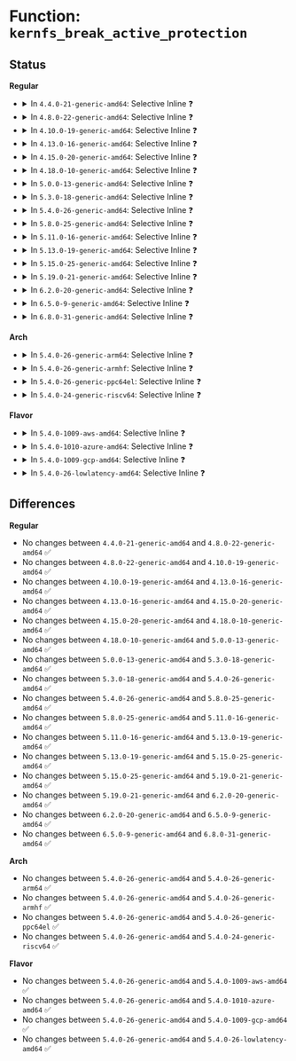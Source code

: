 # Function: <code>kernfs_break_active_protection</code>

## Status
<b>Regular</b>
<ul>
<li>
<details>
<summary>In <code>4.4.0-21-generic-amd64</code>: Selective Inline ❓</summary>

```c
void kernfs_break_active_protection(struct kernfs_node * kn)
```

```json
{
  "name": "kernfs_break_active_protection",
  "collision_type": "Unique Global",
  "inline_type": "Selective",
  "funcs": [
    {
      "addr": 18446744071581510880,
      "name": "kernfs_break_active_protection",
      "external": true,
      "loc": "fs/kernfs/dir.c:1273",
      "file": "fs/kernfs/dir.c",
      "inline": "not declared, inlined",
      "caller_inline": [
        "fs/kernfs/dir.c:kernfs_remove_self"
      ],
      "caller_func": [
        "kernel/cgroup.c:cgroup_rename",
        "kernel/cgroup.c:cgroup_rename",
        "kernel/cgroup.c:cgroup_kn_lock_live",
        "kernel/cpuset.c:cpuset_write_resmask"
      ]
    }
  ],
  "symbols": [
    {
      "addr": 18446744071581510880,
      "name": "kernfs_break_active_protection",
      "section": ".text",
      "bind": "STB_GLOBAL",
      "size": 16
    }
  ]
}
```
</details>
</li>
<li>
<details>
<summary>In <code>4.8.0-22-generic-amd64</code>: Selective Inline ❓</summary>

```c
void kernfs_break_active_protection(struct kernfs_node * kn)
```

```json
{
  "name": "kernfs_break_active_protection",
  "collision_type": "Unique Global",
  "inline_type": "Selective",
  "funcs": [
    {
      "addr": 18446744071581696592,
      "name": "kernfs_break_active_protection",
      "external": true,
      "loc": "fs/kernfs/dir.c:1322",
      "file": "fs/kernfs/dir.c",
      "inline": "not declared, inlined",
      "caller_inline": [
        "fs/kernfs/dir.c:kernfs_remove_self"
      ],
      "caller_func": [
        "kernel/cgroup.c:cgroup_rename",
        "kernel/cgroup.c:cgroup_rename",
        "kernel/cgroup.c:cgroup_kn_lock_live",
        "kernel/cpuset.c:cpuset_write_resmask"
      ]
    }
  ],
  "symbols": [
    {
      "addr": 18446744071581696512,
      "name": "kernfs_break_active_protection",
      "section": ".text",
      "bind": "STB_GLOBAL",
      "size": 16
    }
  ]
}
```
</details>
</li>
<li>
<details>
<summary>In <code>4.10.0-19-generic-amd64</code>: Selective Inline ❓</summary>

```c
void kernfs_break_active_protection(struct kernfs_node * kn)
```

```json
{
  "name": "kernfs_break_active_protection",
  "collision_type": "Unique Global",
  "inline_type": "Selective",
  "funcs": [
    {
      "addr": 18446744071581784560,
      "name": "kernfs_break_active_protection",
      "external": true,
      "loc": "fs/kernfs/dir.c:1273",
      "file": "fs/kernfs/dir.c",
      "inline": "not declared, inlined",
      "caller_inline": [
        "fs/kernfs/dir.c:kernfs_remove_self"
      ],
      "caller_func": [
        "arch/x86/kernel/cpu/intel_rdt_rdtgroup.c:rdtgroup_kn_lock_live",
        "kernel/cgroup.c:cgroup_rename",
        "kernel/cgroup.c:cgroup_rename",
        "kernel/cgroup.c:cgroup_kn_lock_live",
        "kernel/cpuset.c:cpuset_write_resmask"
      ]
    }
  ],
  "symbols": [
    {
      "addr": 18446744071581784480,
      "name": "kernfs_break_active_protection",
      "section": ".text",
      "bind": "STB_GLOBAL",
      "size": 16
    }
  ]
}
```
</details>
</li>
<li>
<details>
<summary>In <code>4.13.0-16-generic-amd64</code>: Selective Inline ❓</summary>

```c
void kernfs_break_active_protection(struct kernfs_node * kn)
```

```json
{
  "name": "kernfs_break_active_protection",
  "collision_type": "Unique Global",
  "inline_type": "Selective",
  "funcs": [
    {
      "addr": 18446744071581839344,
      "name": "kernfs_break_active_protection",
      "external": true,
      "loc": "fs/kernfs/dir.c:1283",
      "file": "fs/kernfs/dir.c",
      "inline": "not declared, inlined",
      "caller_inline": [
        "fs/kernfs/dir.c:kernfs_remove_self"
      ],
      "caller_func": [
        "arch/x86/kernel/cpu/intel_rdt_rdtgroup.c:rdtgroup_kn_lock_live",
        "kernel/cgroup/cgroup.c:cgroup_kn_lock_live",
        "kernel/cgroup/cgroup-v1.c:cgroup1_rename",
        "kernel/cgroup/cgroup-v1.c:cgroup1_rename",
        "kernel/cgroup/cpuset.c:cpuset_write_resmask"
      ]
    }
  ],
  "symbols": [
    {
      "addr": 18446744071581839264,
      "name": "kernfs_break_active_protection",
      "section": ".text",
      "bind": "STB_GLOBAL",
      "size": 16
    }
  ]
}
```
</details>
</li>
<li>
<details>
<summary>In <code>4.15.0-20-generic-amd64</code>: Selective Inline ❓</summary>

```c
void kernfs_break_active_protection(struct kernfs_node * kn)
```

```json
{
  "name": "kernfs_break_active_protection",
  "collision_type": "Unique Global",
  "inline_type": "Selective",
  "funcs": [
    {
      "addr": 18446744071581989088,
      "name": "kernfs_break_active_protection",
      "external": true,
      "loc": "fs/kernfs/dir.c:1348",
      "file": "fs/kernfs/dir.c",
      "inline": "not declared, inlined",
      "caller_inline": [
        "fs/kernfs/dir.c:kernfs_remove_self"
      ],
      "caller_func": [
        "arch/x86/kernel/cpu/intel_rdt_rdtgroup.c:rdtgroup_kn_lock_live",
        "kernel/cgroup/cgroup.c:cgroup_kn_lock_live",
        "kernel/cgroup/cgroup-v1.c:cgroup1_rename",
        "kernel/cgroup/cgroup-v1.c:cgroup1_rename",
        "kernel/cgroup/cpuset.c:cpuset_write_resmask"
      ]
    }
  ],
  "symbols": [
    {
      "addr": 18446744071581989008,
      "name": "kernfs_break_active_protection",
      "section": ".text",
      "bind": "STB_GLOBAL",
      "size": 16
    }
  ]
}
```
</details>
</li>
<li>
<details>
<summary>In <code>4.18.0-10-generic-amd64</code>: Selective Inline ❓</summary>

```c
void kernfs_break_active_protection(struct kernfs_node * kn)
```

```json
{
  "name": "kernfs_break_active_protection",
  "collision_type": "Unique Global",
  "inline_type": "Selective",
  "funcs": [
    {
      "addr": 18446744071582176656,
      "name": "kernfs_break_active_protection",
      "external": true,
      "loc": "fs/kernfs/dir.c:1371",
      "file": "fs/kernfs/dir.c",
      "inline": "not declared, inlined",
      "caller_inline": [
        "fs/kernfs/dir.c:kernfs_remove_self"
      ],
      "caller_func": [
        "arch/x86/kernel/cpu/intel_rdt_rdtgroup.c:rdtgroup_kn_lock_live",
        "kernel/cgroup/cgroup.c:cgroup_kn_lock_live",
        "kernel/cgroup/cgroup-v1.c:cgroup1_rename",
        "kernel/cgroup/cgroup-v1.c:cgroup1_rename",
        "kernel/cgroup/cpuset.c:cpuset_write_resmask",
        "fs/sysfs/file.c:sysfs_break_active_protection"
      ]
    }
  ],
  "symbols": [
    {
      "addr": 18446744071582176576,
      "name": "kernfs_break_active_protection",
      "section": ".text",
      "bind": "STB_GLOBAL",
      "size": 16
    }
  ]
}
```
</details>
</li>
<li>
<details>
<summary>In <code>5.0.0-13-generic-amd64</code>: Selective Inline ❓</summary>

```c
void kernfs_break_active_protection(struct kernfs_node * kn)
```

```json
{
  "name": "kernfs_break_active_protection",
  "collision_type": "Unique Global",
  "inline_type": "Selective",
  "funcs": [
    {
      "addr": 18446744071582271792,
      "name": "kernfs_break_active_protection",
      "external": true,
      "loc": "fs/kernfs/dir.c:1371",
      "file": "fs/kernfs/dir.c",
      "inline": "not declared, inlined",
      "caller_inline": [
        "fs/kernfs/dir.c:kernfs_remove_self"
      ],
      "caller_func": [
        "arch/x86/kernel/cpu/resctrl/rdtgroup.c:rdtgroup_kn_lock_live",
        "kernel/cgroup/cgroup.c:cgroup_kn_lock_live",
        "kernel/cgroup/cgroup-v1.c:cgroup1_rename",
        "kernel/cgroup/cgroup-v1.c:cgroup1_rename",
        "kernel/cgroup/cpuset.c:cpuset_write_resmask",
        "fs/sysfs/file.c:sysfs_break_active_protection"
      ]
    }
  ],
  "symbols": [
    {
      "addr": 18446744071582271712,
      "name": "kernfs_break_active_protection",
      "section": ".text",
      "bind": "STB_GLOBAL",
      "size": 16
    }
  ]
}
```
</details>
</li>
<li>
<details>
<summary>In <code>5.3.0-18-generic-amd64</code>: Selective Inline ❓</summary>

```c
void kernfs_break_active_protection(struct kernfs_node * kn)
```

```json
{
  "name": "kernfs_break_active_protection",
  "collision_type": "Unique Global",
  "inline_type": "Selective",
  "funcs": [
    {
      "addr": 18446744071582436174,
      "name": "kernfs_break_active_protection",
      "external": true,
      "loc": "fs/kernfs/dir.c:1371",
      "file": "fs/kernfs/dir.c",
      "inline": "not declared, inlined",
      "caller_inline": [
        "fs/kernfs/dir.c:kernfs_remove_self"
      ],
      "caller_func": [
        "arch/x86/kernel/cpu/resctrl/rdtgroup.c:rdtgroup_kn_lock_live",
        "kernel/cgroup/cgroup.c:cgroup_kn_lock_live",
        "kernel/cgroup/cgroup-v1.c:cgroup1_rename",
        "kernel/cgroup/cgroup-v1.c:cgroup1_rename",
        "kernel/cgroup/cpuset.c:cpuset_write_resmask",
        "fs/sysfs/file.c:sysfs_break_active_protection"
      ]
    }
  ],
  "symbols": [
    {
      "addr": 18446744071582436096,
      "name": "kernfs_break_active_protection",
      "section": ".text",
      "bind": "STB_GLOBAL",
      "size": 16
    }
  ]
}
```
</details>
</li>
<li>
<details>
<summary>In <code>5.4.0-26-generic-amd64</code>: Selective Inline ❓</summary>

```c
void kernfs_break_active_protection(struct kernfs_node * kn)
```

```json
{
  "name": "kernfs_break_active_protection",
  "collision_type": "Unique Global",
  "inline_type": "Selective",
  "funcs": [
    {
      "addr": 18446744071582534910,
      "name": "kernfs_break_active_protection",
      "external": true,
      "loc": "fs/kernfs/dir.c:1371",
      "file": "fs/kernfs/dir.c",
      "inline": "not declared, inlined",
      "caller_inline": [
        "fs/kernfs/dir.c:kernfs_remove_self"
      ],
      "caller_func": [
        "arch/x86/kernel/cpu/resctrl/rdtgroup.c:rdtgroup_kn_lock_live",
        "kernel/cgroup/cgroup.c:cgroup_kn_lock_live",
        "kernel/cgroup/cgroup-v1.c:cgroup1_rename",
        "kernel/cgroup/cgroup-v1.c:cgroup1_rename",
        "kernel/cgroup/cpuset.c:cpuset_write_resmask",
        "fs/sysfs/file.c:sysfs_break_active_protection"
      ]
    }
  ],
  "symbols": [
    {
      "addr": 18446744071582534832,
      "name": "kernfs_break_active_protection",
      "section": ".text",
      "bind": "STB_GLOBAL",
      "size": 16
    }
  ]
}
```
</details>
</li>
<li>
<details>
<summary>In <code>5.8.0-25-generic-amd64</code>: Selective Inline ❓</summary>

```c
void kernfs_break_active_protection(struct kernfs_node * kn)
```

```json
{
  "name": "kernfs_break_active_protection",
  "collision_type": "Unique Global",
  "inline_type": "Selective",
  "funcs": [
    {
      "addr": 18446744071582840878,
      "name": "kernfs_break_active_protection",
      "external": true,
      "loc": "fs/kernfs/dir.c:1375",
      "file": "fs/kernfs/dir.c",
      "inline": "not declared, inlined",
      "caller_inline": [
        "fs/kernfs/dir.c:kernfs_remove_self"
      ],
      "caller_func": [
        "arch/x86/kernel/cpu/resctrl/rdtgroup.c:rdtgroup_kn_lock_live",
        "kernel/cgroup/cgroup.c:cgroup_kn_lock_live",
        "kernel/cgroup/cgroup-v1.c:cgroup1_rename",
        "kernel/cgroup/cgroup-v1.c:cgroup1_rename",
        "kernel/cgroup/cpuset.c:cpuset_write_resmask",
        "fs/sysfs/file.c:sysfs_break_active_protection"
      ]
    }
  ],
  "symbols": [
    {
      "addr": 18446744071582840736,
      "name": "kernfs_break_active_protection",
      "section": ".text",
      "bind": "STB_GLOBAL",
      "size": 67
    }
  ]
}
```
</details>
</li>
<li>
<details>
<summary>In <code>5.11.0-16-generic-amd64</code>: Selective Inline ❓</summary>

```c
void kernfs_break_active_protection(struct kernfs_node * kn)
```

```json
{
  "name": "kernfs_break_active_protection",
  "collision_type": "Unique Global",
  "inline_type": "Selective",
  "funcs": [
    {
      "addr": 18446744071582913630,
      "name": "kernfs_break_active_protection",
      "external": true,
      "loc": "fs/kernfs/dir.c:1374",
      "file": "fs/kernfs/dir.c",
      "inline": "not declared, inlined",
      "caller_inline": [
        "fs/kernfs/dir.c:kernfs_remove_self"
      ],
      "caller_func": [
        "arch/x86/kernel/cpu/resctrl/rdtgroup.c:rdtgroup_kn_lock_live",
        "kernel/cgroup/cgroup.c:cgroup_kn_lock_live",
        "kernel/cgroup/cgroup-v1.c:cgroup1_rename",
        "kernel/cgroup/cgroup-v1.c:cgroup1_rename",
        "kernel/cgroup/cpuset.c:cpuset_write_resmask",
        "fs/sysfs/file.c:sysfs_break_active_protection"
      ]
    }
  ],
  "symbols": [
    {
      "addr": 18446744071582913488,
      "name": "kernfs_break_active_protection",
      "section": ".text",
      "bind": "STB_GLOBAL",
      "size": 67
    }
  ]
}
```
</details>
</li>
<li>
<details>
<summary>In <code>5.13.0-19-generic-amd64</code>: Selective Inline ❓</summary>

```c
void kernfs_break_active_protection(struct kernfs_node * kn)
```

```json
{
  "name": "kernfs_break_active_protection",
  "collision_type": "Unique Global",
  "inline_type": "Selective",
  "funcs": [
    {
      "addr": 18446744071582941326,
      "name": "kernfs_break_active_protection",
      "external": true,
      "loc": "fs/kernfs/dir.c:1376",
      "file": "fs/kernfs/dir.c",
      "inline": "not declared, inlined",
      "caller_inline": [
        "fs/kernfs/dir.c:kernfs_remove_self"
      ],
      "caller_func": [
        "arch/x86/kernel/cpu/resctrl/rdtgroup.c:rdtgroup_kn_lock_live",
        "kernel/cgroup/cgroup.c:cgroup_kn_lock_live",
        "kernel/cgroup/cgroup-v1.c:cgroup1_rename",
        "kernel/cgroup/cgroup-v1.c:cgroup1_rename",
        "kernel/cgroup/cpuset.c:cpuset_write_resmask",
        "fs/sysfs/file.c:sysfs_break_active_protection"
      ]
    }
  ],
  "symbols": [
    {
      "addr": 18446744071582941184,
      "name": "kernfs_break_active_protection",
      "section": ".text",
      "bind": "STB_GLOBAL",
      "size": 67
    }
  ]
}
```
</details>
</li>
<li>
<details>
<summary>In <code>5.15.0-25-generic-amd64</code>: Selective Inline ❓</summary>

```c
void kernfs_break_active_protection(struct kernfs_node * kn)
```

```json
{
  "name": "kernfs_break_active_protection",
  "collision_type": "Unique Global",
  "inline_type": "Selective",
  "funcs": [
    {
      "addr": 18446744071583276494,
      "name": "kernfs_break_active_protection",
      "external": true,
      "loc": "fs/kernfs/dir.c:1403",
      "file": "fs/kernfs/dir.c",
      "inline": "not declared, inlined",
      "caller_inline": [
        "fs/kernfs/dir.c:kernfs_remove_self"
      ],
      "caller_func": [
        "arch/x86/kernel/cpu/resctrl/rdtgroup.c:rdtgroup_kn_lock_live",
        "kernel/cgroup/cgroup.c:cgroup_kn_lock_live",
        "kernel/cgroup/cgroup-v1.c:cgroup1_rename",
        "kernel/cgroup/cgroup-v1.c:cgroup1_rename",
        "kernel/cgroup/cpuset.c:cpuset_write_resmask",
        "fs/sysfs/file.c:sysfs_break_active_protection"
      ]
    }
  ],
  "symbols": [
    {
      "addr": 18446744071583276352,
      "name": "kernfs_break_active_protection",
      "section": ".text",
      "bind": "STB_GLOBAL",
      "size": 67
    }
  ]
}
```
</details>
</li>
<li>
<details>
<summary>In <code>5.19.0-21-generic-amd64</code>: Selective Inline ❓</summary>

```c
void kernfs_break_active_protection(struct kernfs_node * kn)
```

```json
{
  "name": "kernfs_break_active_protection",
  "collision_type": "Unique Global",
  "inline_type": "Selective",
  "funcs": [
    {
      "addr": 18446744071583780669,
      "name": "kernfs_break_active_protection",
      "external": true,
      "loc": "fs/kernfs/dir.c:1445",
      "file": "fs/kernfs/dir.c",
      "inline": "not declared, inlined",
      "caller_inline": [
        "fs/kernfs/dir.c:kernfs_remove_self"
      ],
      "caller_func": [
        "arch/x86/kernel/cpu/resctrl/rdtgroup.c:rdtgroup_kn_lock_live",
        "kernel/cgroup/cgroup.c:cgroup_kn_lock_live",
        "kernel/cgroup/cgroup-v1.c:cgroup1_rename",
        "kernel/cgroup/cgroup-v1.c:cgroup1_rename",
        "kernel/cgroup/cpuset.c:cpuset_write_resmask",
        "fs/sysfs/file.c:sysfs_break_active_protection"
      ]
    }
  ],
  "symbols": [
    {
      "addr": 18446744071583780480,
      "name": "kernfs_break_active_protection",
      "section": ".text",
      "bind": "STB_GLOBAL",
      "size": 95
    }
  ]
}
```
</details>
</li>
<li>
<details>
<summary>In <code>6.2.0-20-generic-amd64</code>: Selective Inline ❓</summary>

```c
void kernfs_break_active_protection(struct kernfs_node * kn)
```

```json
{
  "name": "kernfs_break_active_protection",
  "collision_type": "Unique Global",
  "inline_type": "Selective",
  "funcs": [
    {
      "addr": 18446744071584399229,
      "name": "kernfs_break_active_protection",
      "external": true,
      "loc": "fs/kernfs/dir.c:1514",
      "file": "fs/kernfs/dir.c",
      "inline": "not declared, inlined",
      "caller_inline": [
        "fs/kernfs/dir.c:kernfs_remove_self"
      ],
      "caller_func": [
        "arch/x86/kernel/cpu/resctrl/rdtgroup.c:rdtgroup_kn_lock_live",
        "kernel/cgroup/cgroup.c:cgroup_kn_lock_live",
        "kernel/cgroup/cgroup-v1.c:cgroup1_rename",
        "kernel/cgroup/cgroup-v1.c:cgroup1_rename",
        "kernel/cgroup/cpuset.c:cpuset_write_resmask",
        "fs/sysfs/file.c:sysfs_break_active_protection"
      ]
    }
  ],
  "symbols": [
    {
      "addr": 18446744071584399008,
      "name": "kernfs_break_active_protection",
      "section": ".text",
      "bind": "STB_GLOBAL",
      "size": 95
    }
  ]
}
```
</details>
</li>
<li>
<details>
<summary>In <code>6.5.0-9-generic-amd64</code>: Selective Inline ❓</summary>

```c
void kernfs_break_active_protection(struct kernfs_node * kn)
```

```json
{
  "name": "kernfs_break_active_protection",
  "collision_type": "Unique Global",
  "inline_type": "Selective",
  "funcs": [
    {
      "addr": 18446744071584627773,
      "name": "kernfs_break_active_protection",
      "external": true,
      "loc": "fs/kernfs/dir.c:1521",
      "file": "fs/kernfs/dir.c",
      "inline": "not declared, inlined",
      "caller_inline": [
        "fs/kernfs/dir.c:kernfs_remove_self"
      ],
      "caller_func": [
        "arch/x86/kernel/cpu/resctrl/rdtgroup.c:rdtgroup_rename",
        "arch/x86/kernel/cpu/resctrl/rdtgroup.c:rdtgroup_rename",
        "arch/x86/kernel/cpu/resctrl/rdtgroup.c:rdtgroup_kn_lock_live",
        "kernel/cgroup/cgroup.c:cgroup_kn_lock_live",
        "kernel/cgroup/cgroup-v1.c:cgroup1_rename",
        "kernel/cgroup/cgroup-v1.c:cgroup1_rename",
        "kernel/cgroup/cpuset.c:cpuset_write_resmask",
        "fs/sysfs/file.c:sysfs_break_active_protection"
      ]
    }
  ],
  "symbols": [
    {
      "addr": 18446744071584627552,
      "name": "kernfs_break_active_protection",
      "section": ".text",
      "bind": "STB_GLOBAL",
      "size": 95
    }
  ]
}
```
</details>
</li>
<li>
<details>
<summary>In <code>6.8.0-31-generic-amd64</code>: Selective Inline ❓</summary>

```c
void kernfs_break_active_protection(struct kernfs_node * kn)
```

```json
{
  "name": "kernfs_break_active_protection",
  "collision_type": "Unique Global",
  "inline_type": "Selective",
  "funcs": [
    {
      "addr": 18446744071584859933,
      "name": "kernfs_break_active_protection",
      "external": true,
      "loc": "fs/kernfs/dir.c:1537",
      "file": "fs/kernfs/dir.c",
      "inline": "not declared, inlined",
      "caller_inline": [
        "fs/kernfs/dir.c:kernfs_remove_self"
      ],
      "caller_func": [
        "arch/x86/kernel/cpu/resctrl/rdtgroup.c:rdtgroup_rename",
        "arch/x86/kernel/cpu/resctrl/rdtgroup.c:rdtgroup_rename",
        "arch/x86/kernel/cpu/resctrl/rdtgroup.c:rdtgroup_kn_lock_live",
        "kernel/cgroup/cgroup.c:cgroup_kn_lock_live",
        "kernel/cgroup/cgroup-v1.c:cgroup1_rename",
        "kernel/cgroup/cgroup-v1.c:cgroup1_rename",
        "kernel/cgroup/cpuset.c:cpuset_write_resmask",
        "fs/sysfs/file.c:sysfs_break_active_protection"
      ]
    }
  ],
  "symbols": [
    {
      "addr": 18446744071584859712,
      "name": "kernfs_break_active_protection",
      "section": ".text",
      "bind": "STB_GLOBAL",
      "size": 95
    }
  ]
}
```
</details>
</li>
</ul>
<b>Arch</b>
<ul>
<li>
<details>
<summary>In <code>5.4.0-26-generic-arm64</code>: Selective Inline ❓</summary>

```c
void kernfs_break_active_protection(struct kernfs_node * kn)
```

```json
{
  "name": "kernfs_break_active_protection",
  "collision_type": "Unique Global",
  "inline_type": "Selective",
  "funcs": [
    {
      "addr": 18446603336494169300,
      "name": "kernfs_break_active_protection",
      "external": true,
      "loc": "fs/kernfs/dir.c:1371",
      "file": "fs/kernfs/dir.c",
      "inline": "not declared, inlined",
      "caller_inline": [
        "fs/kernfs/dir.c:kernfs_remove_self"
      ],
      "caller_func": [
        "kernel/cgroup/cgroup.c:cgroup_kn_lock_live",
        "kernel/cgroup/cgroup-v1.c:cgroup1_rename",
        "kernel/cgroup/cgroup-v1.c:cgroup1_rename",
        "kernel/cgroup/cpuset.c:cpuset_write_resmask",
        "fs/sysfs/file.c:sysfs_break_active_protection"
      ]
    }
  ],
  "symbols": [
    {
      "addr": 18446603336494169112,
      "name": "kernfs_break_active_protection",
      "section": ".text",
      "bind": "STB_GLOBAL",
      "size": 44
    }
  ]
}
```
</details>
</li>
<li>
<details>
<summary>In <code>5.4.0-26-generic-armhf</code>: Selective Inline ❓</summary>

```c
void kernfs_break_active_protection(struct kernfs_node * kn)
```

```json
{
  "name": "kernfs_break_active_protection",
  "collision_type": "Unique Global",
  "inline_type": "Selective",
  "funcs": [
    {
      "addr": 3227609012,
      "name": "kernfs_break_active_protection",
      "external": true,
      "loc": "fs/kernfs/dir.c:1371",
      "file": "fs/kernfs/dir.c",
      "inline": "not declared, inlined",
      "caller_inline": [
        "fs/kernfs/dir.c:kernfs_remove_self"
      ],
      "caller_func": [
        "kernel/cgroup/cgroup.c:cgroup_kn_lock_live",
        "kernel/cgroup/cgroup-v1.c:cgroup1_rename",
        "kernel/cgroup/cgroup-v1.c:cgroup1_rename",
        "kernel/cgroup/cpuset.c:cpuset_write_resmask",
        "fs/sysfs/file.c:sysfs_break_active_protection"
      ]
    }
  ],
  "symbols": [
    {
      "addr": 3227608872,
      "name": "kernfs_break_active_protection",
      "section": ".text",
      "bind": "STB_GLOBAL",
      "size": 28
    }
  ]
}
```
</details>
</li>
<li>
<details>
<summary>In <code>5.4.0-26-generic-ppc64el</code>: Selective Inline ❓</summary>

```c
void kernfs_break_active_protection(struct kernfs_node * kn)
```

```json
{
  "name": "kernfs_break_active_protection",
  "collision_type": "Unique Global",
  "inline_type": "Selective",
  "funcs": [
    {
      "addr": 13835058055287853632,
      "name": "kernfs_break_active_protection",
      "external": true,
      "loc": "fs/kernfs/dir.c:1371",
      "file": "fs/kernfs/dir.c",
      "inline": "not declared, inlined",
      "caller_inline": [
        "fs/kernfs/dir.c:kernfs_remove_self"
      ],
      "caller_func": [
        "kernel/cgroup/cgroup.c:cgroup_kn_lock_live",
        "kernel/cgroup/cgroup-v1.c:cgroup1_rename",
        "kernel/cgroup/cgroup-v1.c:cgroup1_rename",
        "kernel/cgroup/cpuset.c:cpuset_write_resmask",
        "fs/sysfs/file.c:sysfs_break_active_protection"
      ]
    }
  ],
  "symbols": [
    {
      "addr": 13835058055287853488,
      "name": "kernfs_break_active_protection",
      "section": ".text",
      "bind": "STB_GLOBAL",
      "size": 20
    }
  ]
}
```
</details>
</li>
<li>
<details>
<summary>In <code>5.4.0-24-generic-riscv64</code>: Selective Inline ❓</summary>

```c
void kernfs_break_active_protection(struct kernfs_node * kn)
```

```json
{
  "name": "kernfs_break_active_protection",
  "collision_type": "Unique Global",
  "inline_type": "Selective",
  "funcs": [
    {
      "addr": 18446743936273637864,
      "name": "kernfs_break_active_protection",
      "external": true,
      "loc": "fs/kernfs/dir.c:1371",
      "file": "fs/kernfs/dir.c",
      "inline": "not declared, inlined",
      "caller_inline": [
        "fs/kernfs/dir.c:kernfs_remove_self"
      ],
      "caller_func": [
        "kernel/cgroup/cgroup.c:cgroup_kn_lock_live",
        "kernel/cgroup/cgroup-v1.c:cgroup1_rename",
        "kernel/cgroup/cgroup-v1.c:cgroup1_rename",
        "kernel/cgroup/cpuset.c:cpuset_write_resmask",
        "fs/sysfs/file.c:sysfs_break_active_protection"
      ]
    }
  ],
  "symbols": [
    {
      "addr": 18446743936273637708,
      "name": "kernfs_break_active_protection",
      "section": ".text",
      "bind": "STB_GLOBAL",
      "size": 68
    }
  ]
}
```
</details>
</li>
</ul>
<b>Flavor</b>
<ul>
<li>
<details>
<summary>In <code>5.4.0-1009-aws-amd64</code>: Selective Inline ❓</summary>

```c
void kernfs_break_active_protection(struct kernfs_node * kn)
```

```json
{
  "name": "kernfs_break_active_protection",
  "collision_type": "Unique Global",
  "inline_type": "Selective",
  "funcs": [
    {
      "addr": 18446744071582503646,
      "name": "kernfs_break_active_protection",
      "external": true,
      "loc": "fs/kernfs/dir.c:1371",
      "file": "fs/kernfs/dir.c",
      "inline": "not declared, inlined",
      "caller_inline": [
        "fs/kernfs/dir.c:kernfs_remove_self"
      ],
      "caller_func": [
        "arch/x86/kernel/cpu/resctrl/rdtgroup.c:rdtgroup_kn_lock_live",
        "kernel/cgroup/cgroup.c:cgroup_kn_lock_live",
        "kernel/cgroup/cgroup-v1.c:cgroup1_rename",
        "kernel/cgroup/cgroup-v1.c:cgroup1_rename",
        "kernel/cgroup/cpuset.c:cpuset_write_resmask",
        "fs/sysfs/file.c:sysfs_break_active_protection"
      ]
    }
  ],
  "symbols": [
    {
      "addr": 18446744071582503568,
      "name": "kernfs_break_active_protection",
      "section": ".text",
      "bind": "STB_GLOBAL",
      "size": 16
    }
  ]
}
```
</details>
</li>
<li>
<details>
<summary>In <code>5.4.0-1010-azure-amd64</code>: Selective Inline ❓</summary>

```c
void kernfs_break_active_protection(struct kernfs_node * kn)
```

```json
{
  "name": "kernfs_break_active_protection",
  "collision_type": "Unique Global",
  "inline_type": "Selective",
  "funcs": [
    {
      "addr": 18446744071582440862,
      "name": "kernfs_break_active_protection",
      "external": true,
      "loc": "fs/kernfs/dir.c:1371",
      "file": "fs/kernfs/dir.c",
      "inline": "not declared, inlined",
      "caller_inline": [
        "fs/kernfs/dir.c:kernfs_remove_self"
      ],
      "caller_func": [
        "arch/x86/kernel/cpu/resctrl/rdtgroup.c:rdtgroup_kn_lock_live",
        "kernel/cgroup/cgroup.c:cgroup_kn_lock_live",
        "kernel/cgroup/cgroup-v1.c:cgroup1_rename",
        "kernel/cgroup/cgroup-v1.c:cgroup1_rename",
        "kernel/cgroup/cpuset.c:cpuset_write_resmask",
        "fs/sysfs/file.c:sysfs_break_active_protection"
      ]
    }
  ],
  "symbols": [
    {
      "addr": 18446744071582440784,
      "name": "kernfs_break_active_protection",
      "section": ".text",
      "bind": "STB_GLOBAL",
      "size": 16
    }
  ]
}
```
</details>
</li>
<li>
<details>
<summary>In <code>5.4.0-1009-gcp-amd64</code>: Selective Inline ❓</summary>

```c
void kernfs_break_active_protection(struct kernfs_node * kn)
```

```json
{
  "name": "kernfs_break_active_protection",
  "collision_type": "Unique Global",
  "inline_type": "Selective",
  "funcs": [
    {
      "addr": 18446744071582494126,
      "name": "kernfs_break_active_protection",
      "external": true,
      "loc": "fs/kernfs/dir.c:1371",
      "file": "fs/kernfs/dir.c",
      "inline": "not declared, inlined",
      "caller_inline": [
        "fs/kernfs/dir.c:kernfs_remove_self"
      ],
      "caller_func": [
        "arch/x86/kernel/cpu/resctrl/rdtgroup.c:rdtgroup_kn_lock_live",
        "kernel/cgroup/cgroup.c:cgroup_kn_lock_live",
        "kernel/cgroup/cgroup-v1.c:cgroup1_rename",
        "kernel/cgroup/cgroup-v1.c:cgroup1_rename",
        "kernel/cgroup/cpuset.c:cpuset_write_resmask",
        "fs/sysfs/file.c:sysfs_break_active_protection"
      ]
    }
  ],
  "symbols": [
    {
      "addr": 18446744071582494048,
      "name": "kernfs_break_active_protection",
      "section": ".text",
      "bind": "STB_GLOBAL",
      "size": 16
    }
  ]
}
```
</details>
</li>
<li>
<details>
<summary>In <code>5.4.0-26-lowlatency-amd64</code>: Selective Inline ❓</summary>

```c
void kernfs_break_active_protection(struct kernfs_node * kn)
```

```json
{
  "name": "kernfs_break_active_protection",
  "collision_type": "Unique Global",
  "inline_type": "Selective",
  "funcs": [
    {
      "addr": 18446744071582574766,
      "name": "kernfs_break_active_protection",
      "external": true,
      "loc": "fs/kernfs/dir.c:1371",
      "file": "fs/kernfs/dir.c",
      "inline": "not declared, inlined",
      "caller_inline": [
        "fs/kernfs/dir.c:kernfs_remove_self"
      ],
      "caller_func": [
        "arch/x86/kernel/cpu/resctrl/rdtgroup.c:rdtgroup_kn_lock_live",
        "kernel/cgroup/cgroup.c:cgroup_kn_lock_live",
        "kernel/cgroup/cgroup-v1.c:cgroup1_rename",
        "kernel/cgroup/cgroup-v1.c:cgroup1_rename",
        "kernel/cgroup/cpuset.c:cpuset_write_resmask",
        "fs/sysfs/file.c:sysfs_break_active_protection"
      ]
    }
  ],
  "symbols": [
    {
      "addr": 18446744071582574688,
      "name": "kernfs_break_active_protection",
      "section": ".text",
      "bind": "STB_GLOBAL",
      "size": 16
    }
  ]
}
```
</details>
</li>
</ul>

## Differences
<b>Regular</b>
<ul>
<li>
No changes between <code>4.4.0-21-generic-amd64</code> and <code>4.8.0-22-generic-amd64</code> ✅
</li>
<li>
No changes between <code>4.8.0-22-generic-amd64</code> and <code>4.10.0-19-generic-amd64</code> ✅
</li>
<li>
No changes between <code>4.10.0-19-generic-amd64</code> and <code>4.13.0-16-generic-amd64</code> ✅
</li>
<li>
No changes between <code>4.13.0-16-generic-amd64</code> and <code>4.15.0-20-generic-amd64</code> ✅
</li>
<li>
No changes between <code>4.15.0-20-generic-amd64</code> and <code>4.18.0-10-generic-amd64</code> ✅
</li>
<li>
No changes between <code>4.18.0-10-generic-amd64</code> and <code>5.0.0-13-generic-amd64</code> ✅
</li>
<li>
No changes between <code>5.0.0-13-generic-amd64</code> and <code>5.3.0-18-generic-amd64</code> ✅
</li>
<li>
No changes between <code>5.3.0-18-generic-amd64</code> and <code>5.4.0-26-generic-amd64</code> ✅
</li>
<li>
No changes between <code>5.4.0-26-generic-amd64</code> and <code>5.8.0-25-generic-amd64</code> ✅
</li>
<li>
No changes between <code>5.8.0-25-generic-amd64</code> and <code>5.11.0-16-generic-amd64</code> ✅
</li>
<li>
No changes between <code>5.11.0-16-generic-amd64</code> and <code>5.13.0-19-generic-amd64</code> ✅
</li>
<li>
No changes between <code>5.13.0-19-generic-amd64</code> and <code>5.15.0-25-generic-amd64</code> ✅
</li>
<li>
No changes between <code>5.15.0-25-generic-amd64</code> and <code>5.19.0-21-generic-amd64</code> ✅
</li>
<li>
No changes between <code>5.19.0-21-generic-amd64</code> and <code>6.2.0-20-generic-amd64</code> ✅
</li>
<li>
No changes between <code>6.2.0-20-generic-amd64</code> and <code>6.5.0-9-generic-amd64</code> ✅
</li>
<li>
No changes between <code>6.5.0-9-generic-amd64</code> and <code>6.8.0-31-generic-amd64</code> ✅
</li>
</ul>
<b>Arch</b>
<ul>
<li>
No changes between <code>5.4.0-26-generic-amd64</code> and <code>5.4.0-26-generic-arm64</code> ✅
</li>
<li>
No changes between <code>5.4.0-26-generic-amd64</code> and <code>5.4.0-26-generic-armhf</code> ✅
</li>
<li>
No changes between <code>5.4.0-26-generic-amd64</code> and <code>5.4.0-26-generic-ppc64el</code> ✅
</li>
<li>
No changes between <code>5.4.0-26-generic-amd64</code> and <code>5.4.0-24-generic-riscv64</code> ✅
</li>
</ul>
<b>Flavor</b>
<ul>
<li>
No changes between <code>5.4.0-26-generic-amd64</code> and <code>5.4.0-1009-aws-amd64</code> ✅
</li>
<li>
No changes between <code>5.4.0-26-generic-amd64</code> and <code>5.4.0-1010-azure-amd64</code> ✅
</li>
<li>
No changes between <code>5.4.0-26-generic-amd64</code> and <code>5.4.0-1009-gcp-amd64</code> ✅
</li>
<li>
No changes between <code>5.4.0-26-generic-amd64</code> and <code>5.4.0-26-lowlatency-amd64</code> ✅
</li>
</ul>
